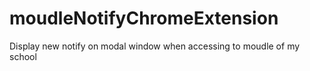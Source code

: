 # moudleNotifyChromeExtension
Display new notify on modal window when accessing to moudle of my school
